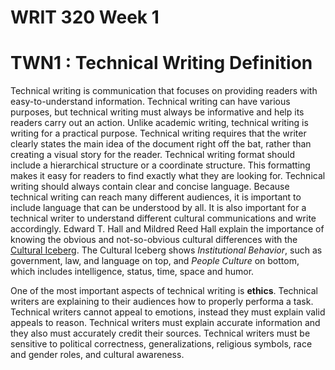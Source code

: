 # WRIT 320 Week 1

# TWN1 : Technical Writing Definition 
Technical writing is communication that focuses on providing readers with easy-to-understand information. Technical writing can have various purposes, but technical writing must always be informative and help its readers carry out an action. Unlike academic writing, technical writing is writing for a practical purpose. Technical writing requires that the writer clearly states the main idea of the document right off the bat, rather than creating a visual story for the reader. Technical writing format should include a hierarchical structure or a coordinate structure. This formatting makes it easy for readers to find exactly what they are looking for. Technical writing should always contain clear and concise language. Because technical writing can reach many different audiences, it is important to include language that can be understood by all. It is also important for a technical writer to understand different cultural communications and write accordingly. Edward T. Hall and Mildred Reed Hall explain the importance of knowing the obvious and not-so-obvious cultural differences with the [Cultural Iceberg](https://blackboard.olemiss.edu/webapps/blackboard/content/contentWrapper.jsp?content_id=_1211588_1&displayName=Technical+Writing%2C+Introduction&course_id=_49947_1&navItem=content&href=https%3A%2F%2Fcourses.lumenlearning.com%2Folemiss-technicalwriting%2Fchapter%2Finformation-instructions-for-module-1_lecture-2%2F&cR2XilcGYOo=aQv1T9dKE1dqI53sZSlnstJ%2F%2Fqske7WGwzSHhNCrNxo%3D). The Cultural Iceberg shows *Institutional Behavior*, such as government, law, and language on top, and *People Culture* on bottom, which includes intelligence, status, time, space and humor. 

One of the most important aspects of technical writing is **ethics**. Technical writers are explaining to their audiences how to properly performa a task. Technical writers cannot appeal to emotions, instead they must explain valid appeals to reason. Technical writers must explain accurate information and they also must accurately credit their sources. Technical writers must be sensitive to political correctness, generalizations, religious symbols, race and gender roles, and cultural awareness. 
